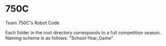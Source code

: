 # 750C
Team 750C's Robot Code

Each folder in the root directory corresponds to a full competition season. Naming scheme is as follows: "School-Year_Game"